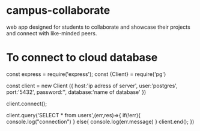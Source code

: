 # campus-collaborate
web  app designed for students to collaborate and showcase their projects and connect with like-minded peers. 
# To connect to cloud database
const express = require('express');
const {Client} = require('pg')

const client = new Client ({
    host:'ip adress of server',
    user:'postgres',
    port:'5432',
    password:'',
    database:'name of database'
})

client.connect();


client.query('SELECT * from users',(err,res)=>{
    if(!err){
        console.log("connection")
    }
    else{
        console.log(err.message)
    }
    client.end();
})
  